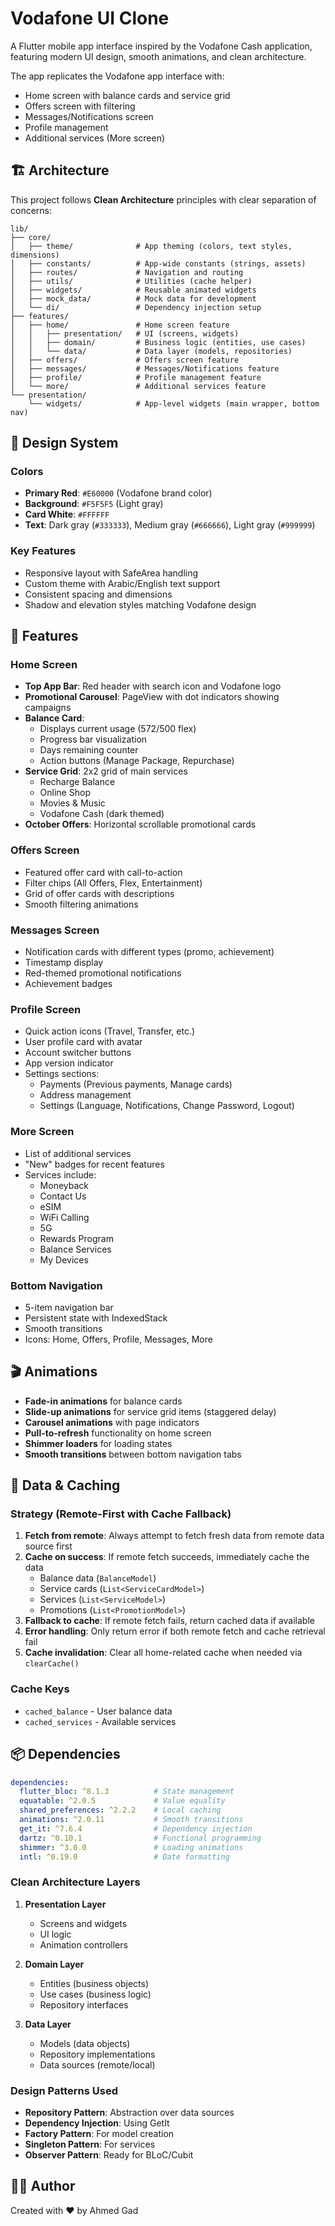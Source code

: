 # Vodafone UI Clone

A Flutter mobile app interface inspired by the Vodafone Cash application, featuring modern UI design, smooth animations, and clean architecture.


The app replicates the Vodafone app interface with:
- Home screen with balance cards and service grid
- Offers screen with filtering
- Messages/Notifications screen
- Profile management
- Additional services (More screen)

## 🏗️ Architecture

This project follows **Clean Architecture** principles with clear separation of concerns:

```
lib/
├── core/
│   ├── theme/              # App theming (colors, text styles, dimensions)
│   ├── constants/          # App-wide constants (strings, assets)
│   ├── routes/             # Navigation and routing
│   ├── utils/              # Utilities (cache helper)
│   ├── widgets/            # Reusable animated widgets
│   ├── mock_data/          # Mock data for development
│   └── di/                 # Dependency injection setup
├── features/
│   ├── home/               # Home screen feature
│   │   ├── presentation/   # UI (screens, widgets)
│   │   ├── domain/         # Business logic (entities, use cases)
│   │   └── data/           # Data layer (models, repositories)
│   ├── offers/             # Offers screen feature
│   ├── messages/           # Messages/Notifications feature
│   ├── profile/            # Profile management feature
│   └── more/               # Additional services feature
└── presentation/
    └── widgets/            # App-level widgets (main wrapper, bottom nav)
```

## 🎨 Design System

### Colors
- **Primary Red**: `#E60000` (Vodafone brand color)
- **Background**: `#F5F5F5` (Light gray)
- **Card White**: `#FFFFFF`
- **Text**: Dark gray (`#333333`), Medium gray (`#666666`), Light gray (`#999999`)

### Key Features
- Responsive layout with SafeArea handling
- Custom theme with Arabic/English text support
- Consistent spacing and dimensions
- Shadow and elevation styles matching Vodafone design

## 🚀 Features

### Home Screen
- **Top App Bar**: Red header with search icon and Vodafone logo
- **Promotional Carousel**: PageView with dot indicators showing campaigns
- **Balance Card**: 
  - Displays current usage (572/500 flex)
  - Progress bar visualization
  - Days remaining counter
  - Action buttons (Manage Package, Repurchase)
- **Service Grid**: 2x2 grid of main services
  - Recharge Balance
  - Online Shop
  - Movies & Music
  - Vodafone Cash (dark themed)
- **October Offers**: Horizontal scrollable promotional cards

### Offers Screen
- Featured offer card with call-to-action
- Filter chips (All Offers, Flex, Entertainment)
- Grid of offer cards with descriptions
- Smooth filtering animations

### Messages Screen
- Notification cards with different types (promo, achievement)
- Timestamp display
- Red-themed promotional notifications
- Achievement badges

### Profile Screen
- Quick action icons (Travel, Transfer, etc.)
- User profile card with avatar
- Account switcher buttons
- App version indicator
- Settings sections:
  - Payments (Previous payments, Manage cards)
  - Address management
  - Settings (Language, Notifications, Change Password, Logout)

### More Screen
- List of additional services
- "New" badges for recent features
- Services include:
  - Moneyback
  - Contact Us
  - eSIM
  - WiFi Calling
  - 5G
  - Rewards Program
  - Balance Services
  - My Devices

### Bottom Navigation
- 5-item navigation bar
- Persistent state with IndexedStack
- Smooth transitions
- Icons: Home, Offers, Profile, Messages, More

## 🎬 Animations

- **Fade-in animations** for balance cards
- **Slide-up animations** for service grid items (staggered delay)
- **Carousel animations** with page indicators
- **Pull-to-refresh** functionality on home screen
- **Shimmer loaders** for loading states
- **Smooth transitions** between bottom navigation tabs

## 💾 Data & Caching

### Strategy (Remote-First with Cache Fallback)
1. **Fetch from remote**: Always attempt to fetch fresh data from remote data source first
2. **Cache on success**: If remote fetch succeeds, immediately cache the data
   - Balance data (`BalanceModel`)
   - Service cards (`List<ServiceCardModel>`)
   - Services (`List<ServiceModel>`)
   - Promotions (`List<PromotionModel>`)
3. **Fallback to cache**: If remote fetch fails, return cached data if available
4. **Error handling**: Only return error if both remote fetch and cache retrieval fail
5. **Cache invalidation**: Clear all home-related cache when needed via `clearCache()`

### Cache Keys
- `cached_balance` - User balance data
- `cached_services` - Available services


## 📦 Dependencies

```yaml
dependencies:
  flutter_bloc: ^8.1.3          # State management
  equatable: ^2.0.5             # Value equality
  shared_preferences: ^2.2.2    # Local caching
  animations: ^2.0.11           # Smooth transitions
  get_it: ^7.6.4                # Dependency injection
  dartz: ^0.10.1                # Functional programming
  shimmer: ^3.0.0               # Loading animations
  intl: ^0.19.0                 # Date formatting
```


### Clean Architecture Layers

1. **Presentation Layer**
   - Screens and widgets
   - UI logic
   - Animation controllers

2. **Domain Layer**
   - Entities (business objects)
   - Use cases (business logic)
   - Repository interfaces

3. **Data Layer**
   - Models (data objects)
   - Repository implementations
   - Data sources (remote/local)

### Design Patterns Used

- **Repository Pattern**: Abstraction over data sources
- **Dependency Injection**: Using GetIt
- **Factory Pattern**: For model creation
- **Singleton Pattern**: For services
- **Observer Pattern**: Ready for BLoC/Cubit

## 👨‍💻 Author

Created with ❤️ by Ahmed Gad
